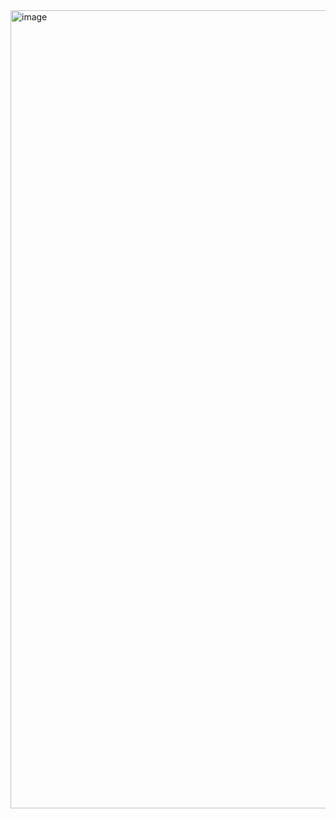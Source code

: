 <img width="1277" alt="image" src="https://github.com/user-attachments/assets/2f6c567f-c342-40fb-a58c-df006a0e908d" />
